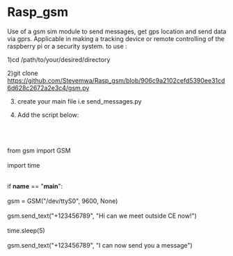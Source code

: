 # Rasp_gsm
Use of a  gsm sim module to send messages, get gps location and send data via gprs.
Applicable in making a tracking device or remote controlling of the raspberry pi or a security system.
to use :

1)cd /path/to/your/desired/directory


2)git clone https://github.com/Stevemwa/Rasp_gsm/blob/906c9a2102cefd5390ee31cd6d628c2672a2e3c4/gsm.py


3) create your main file i.e send_messages.py

   
5) Add the script below:
   
 <br>  </br>
<br>from gsm import GSM </br>
<br>import time </br>

<br>if __name__ == "__main__": </br>
   <br> gsm = GSM("/dev/ttyS0", 9600, None) </br>
    <br>gsm.send_text("+123456789", "Hi can we meet outside CE now!")  </br>
    <br>time.sleep(5) </br>
    <br>gsm.send_text("+123456789", "I can now send you a message") </br>
    
    
